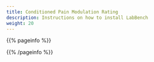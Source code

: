 ```yaml
---
title: Conditioned Pain Modulation Rating
description: Instructions on how to install LabBench
weight: 20
---
```


{{% pageinfo %}}


{{% /pageinfo %}}
